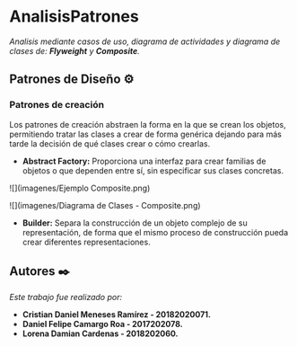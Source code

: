 # AnalisisPatrones

_Analisis mediante casos de uso, diagrama de actividades y diagrama de clases de: **Flyweight** y **Composite**._

## Patrones de Diseño ⚙️

### Patrones de creación

Los patrones de creación abstraen la forma en la que se crean los objetos, permitiendo tratar las clases a crear de forma genérica dejando para más tarde la decisión de qué clases crear o cómo crearlas.

- **Abstract Factory:** Proporciona una interfaz para crear familias de objetos o que dependen entre sí, sin especificar sus clases concretas.

![](imagenes/Ejemplo Composite.png)

![](imagenes/Diagrama de Clases - Composite.png)

- **Builder:** Separa la construcción de un objeto complejo de su representación, de forma que el mismo proceso de construcción pueda crear diferentes representaciones.


## Autores ✒️

_Este trabajo fue realizado por:_

* **Cristian Daniel Meneses Ramírez - 20182020071.** 
* **Daniel Felipe Camargo Roa - 2017202078.**
* **Lorena Damian Cardenas - 2018202060.** 

